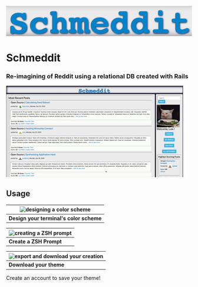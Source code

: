 [![Image of Schmeddit Logo](.github/images/schmeddit.png)](https://schmeddit.herokuapp.com/)

# Schmeddit
### Re-imagining of Reddit using a relational DB created with Rails
![Schmeddit homepage](.github/images/homepage.gif)

## Usage 
|![designing a color scheme](.github/images/colorscheme.gif)|
| --- |
| **Design your terminal's color scheme** |

|![creating a ZSH prompt](.github/images/prompt.gif)|
| --- |
| **Create a ZSH Prompt** |

|![export and download your creation](.github/images/download.gif)|
| --- |
| **Download your theme** |

Create an account to save your theme!

